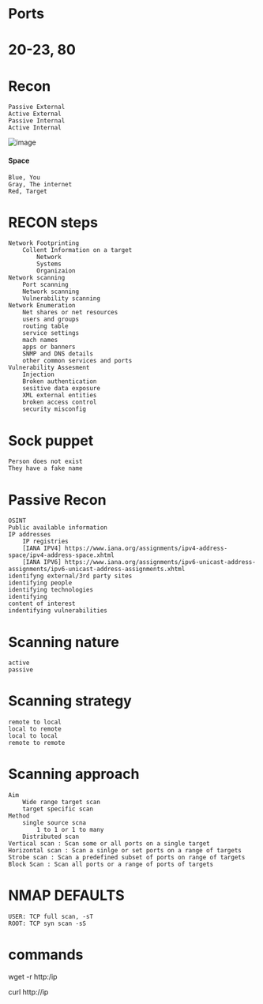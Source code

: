 # Ports 
# 20-23, 80
# Recon
    Passive External 
    Active External
    Passive Internal
    Active Internal

![image](https://github.com/user-attachments/assets/6b46bebb-e9c0-47a2-b4ae-9eca278698a6)
#### Space
    Blue, You
    Gray, The internet
    Red, Target


# RECON steps
    Network Footprinting
        Collent Information on a target
            Network
            Systems
            Organizaion
    Network scanning
        Port scanning
        Network scanning
        Vulnerability scanning
    Network Enumeration
        Net shares or net resources
        users and groups 
        routing table
        service settings 
        mach names
        apps or banners
        SNMP and DNS details
        other common services and ports
    Vulnerability Assesment
        Injection
        Broken authentication
        sesitive data exposure
        XML external entities
        broken access control 
        security misconfig


# Sock puppet
    Person does not exist
    They have a fake name
    
# Passive Recon
    OSINT
    Public available information
    IP addresses 
        IP registries 
        [IANA IPV4] https://www.iana.org/assignments/ipv4-address-space/ipv4-address-space.xhtml
        [IANA IPV6] https://www.iana.org/assignments/ipv6-unicast-address-assignments/ipv6-unicast-address-assignments.xhtml
    identifyng external/3rd party sites
    identifying people 
    identifying technologies
    identifying
    content of interest 
    indentifying vulnerabilities


# Scanning nature 
    active 
    passive 

# Scanning strategy
    remote to local
    local to remote 
    local to local 
    remote to remote

# Scanning approach 
    Aim
        Wide range target scan
        target specific scan
    Method 
        single source scna
            1 to 1 or 1 to many
        Distributed scan
    Vertical scan : Scan some or all ports on a single target
    Horizontal scan : Scan a sinlge or set ports on a range of targets
    Strobe scan : Scan a predefined subset of ports on range of targets
    Block Scan : Scan all ports or a range of ports of targets 
    
# NMAP DEFAULTS 
    USER: TCP full scan, -sT
    ROOT: TCP syn scan -sS




# commands
    
wget -r http:/ip

curl http://ip
















    


